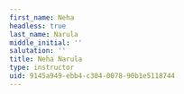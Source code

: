 ```yaml
---
first_name: Neha
headless: true
last_name: Narula
middle_initial: ''
salutation: ''
title: Neha Narula
type: instructor
uid: 9145a949-ebb4-c304-0078-90b1e5118744
---
```

